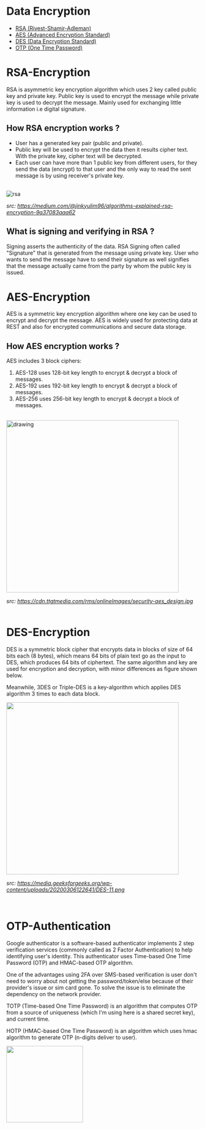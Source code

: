 Data Encryption
================
- [RSA (Rivest-Shamir-Adleman)](#rsa-encryption)
- [AES (Advanced Encryption Standard)](#aes-encryption)
- [DES (Data Encryption Standard)](#des-encryption)
- [OTP (One Time Password)](#otp-authentication)

RSA-Encryption
=====
RSA is asymmetric key encryption algorithm which uses 2 key called public key and private key.
Public key is used to encrypt the message while private key is used to decrypt the message. Mainly used for exchanging little information i.e digital signature.

How RSA encryption works ?
--------------------------
- User has a generated key pair (public and private). <br/>
- Public key will be used to encrypt the data then it results cipher text. With the private key, cipher text will be decrypted.<br/>
- Each user can have more than 1 public key from different users, for they send the data (encrypt) to that user and the only way to read the sent message is by using receiver's private key.
<br/>

<img src="https://miro.medium.com/max/762/1*3jC0DfMU78HVVq2Ci_2eXg.png" alt="rsa">

*src: <https://medium.com/@jinkyulim96/algorithms-explained-rsa-encryption-9a37083aaa62>*
<br/>

What is signing and verifying in RSA ?
--------------------------------------
Signing asserts the authenticity of the data.
RSA Signing often called "Signature" that is generated from the message using private key.
User who wants to send the message have to send their signature as well signifies that the message actually came from the party by whom the public key is issued.

AES-Encryption
==============
AES is a symmetric key encryption algorithm where one key can be used to encrypt and decrypt the message.
AES is widely used for protecting data at REST and also for encrypted communications and secure data storage.

How AES encryption works ?
---------------------------

AES includes 3 block ciphers:

1. AES-128 uses 128-bit key length to encrypt & decrypt a block of messages.
2. AES-192 uses 192-bit key length to encrypt & decrypt a block of messages.
3. AES-256 uses 256-bit key length to encrypt & decrypt a block of messages.

<br/>
<img src="https://cdn.ttgtmedia.com/rms/onlineImages/security-aes_design.jpg" alt="drawing" width="450"/>

*src: <https://cdn.ttgtmedia.com/rms/onlineImages/security-aes_design.jpg>*
<br>
<br>

DES-Encryption
================
DES is a symmetric block cipher that encrypts data in blocks of size of 64 bits each (8 bytes), which means 64 bits of plain text go as the input to DES, which produces 64 bits of ciphertext. The same algorithm and key are used for encryption and decryption, with minor differences as figure shown below. 

Meanwhile, 3DES  or Triple-DES is a key-algorithm which applies DES algorithm 3 times to each data block.

<img src="https://media.geeksforgeeks.org/wp-content/uploads/20200306122641/DES-11.png" width=450>

*src: <https://media.geeksforgeeks.org/wp-content/uploads/20200306122641/DES-11.png>*

<br>

OTP-Authentication
==============
Google authenticator is a software-based authenticator implements 2 step verification services (commonly called as 2 Factor Authentication) to help identifying user's identity. This authenticator uses Time-based One Time Password (OTP) and HMAC-based OTP algorithm.

One of the advantages using 2FA over SMS-based verification is user don't need to worry about not getting the password/token/else because of their provider's issue or sim card gone.
To solve the issue is to eliminate the dependency on the network provider.

TOTP (Time-based One Time Password) is an algorithm that computes OTP from a source of uniqueness (which I'm using here is a shared secret key), and current time.

HOTP (HMAC-based One Time Password) is an algorithm which uses hmac algorithm to generate OTP (n-digits deliver to user).

<img src="https://user-images.githubusercontent.com/66846357/188294418-63146965-74ca-4f72-bff2-67c93d4d75c6.png" width=200>
